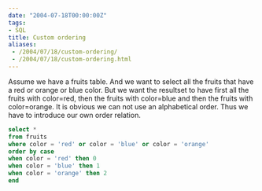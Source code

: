 ```yaml
---
date: "2004-07-18T00:00:00Z"
tags:
- SQL
title: Custom ordering
aliases:
 - /2004/07/18/custom-ordering/
 - /2004/07/18/custom-ordering.html
---
```

Assume we have a fruits table. And we want to select all the fruits that have a red or orange or blue color. But we want the resultset to have first all the fruits with color=red, then the fruits with color=blue and then the fruits with color=orange. It is obvious we can not use an alphabetical order. Thus we have to introduce our own order relation.

```sql
select *
from fruits
where color = 'red' or color = 'blue' or color = 'orange'
order by case
when color = 'red' then 0
when color = 'blue' then 1
when color = 'orange' then 2
end
```

